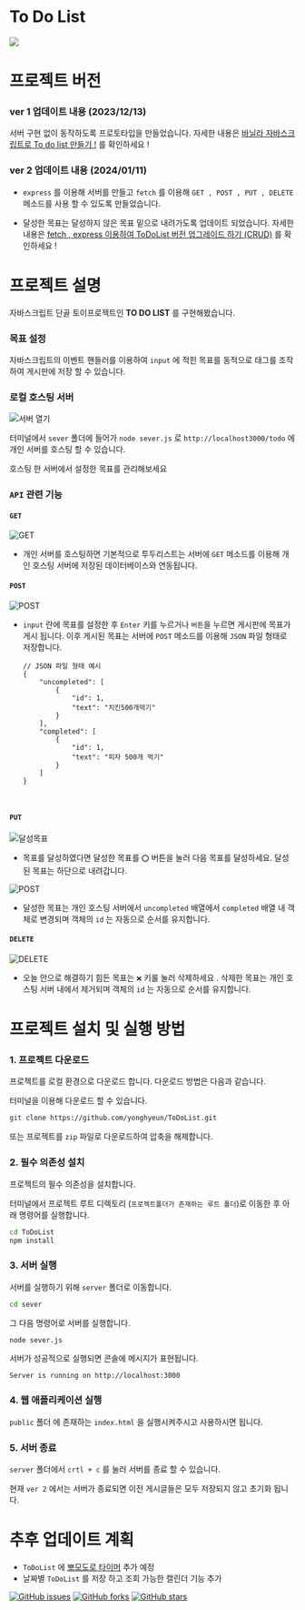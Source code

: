 # To Do List

<img src = 'https://velog.velcdn.com/images/yonghyeun/post/1427b669-b96a-4fb2-b74f-3600f6baa2bf/image.gif'>

# 프로젝트 버전

### **ver 1** 업데이트 내용 (2023/12/13)

서버 구현 없이 동작하도록 프로토타입을 만들었습니다.
자세한 내용은 <a href = 'https://velog.io/@yonghyeun/%EB%B0%94%EB%8B%90%EB%9D%BC-%EC%9E%90%EB%B0%94%EC%8A%A4%ED%81%AC%EB%A6%BD%ED%8A%B8%EB%A1%9C-To-do-list-%EB%A7%8C%EB%93%A4%EA%B8%B0'>바닐라 자바스크립트로 To do list 만들기 !</a> 를 확인하세요 !

### **ver 2** 업데이트 내용 (2024/01/11)

- `express` 를 이용해 서버를 만들고 `fetch` 를 이용해 `GET , POST , PUT , DELETE` 메소드를 사용 할 수 있도록 만들었습니다.

- 달성한 목표는 달성하지 않은 목표 밑으로 내려가도록 업데이트 되었습니다.
  자세한 내용은 <a href = 'https://velog.io/@yonghyeun/fetch-express-%EC%9D%B4%EC%9A%A9%ED%95%98%EC%97%AC-ToDoList-%EB%B2%84%EC%A0%84-%EC%97%85%EA%B7%B8%EB%A0%88%EC%9D%B4%EB%93%9C-%ED%95%98%EA%B8%B0'>fetch , express 이용하여 ToDoList 버전 업그레이드 하기 (CRUD)</a> 를 확인하세요 !

# 프로젝트 설명

자바스크립트 단골 토이프로젝트인 **TO DO LIST** 를 구현해봤습니다.

### 목표 설정

자바스크립트의 이벤트 핸들러를 이용하여 `input` 에 적힌 목표를 동적으로 태그를 조작하여 게시판에 저장 할 수 있습니다.

### 로컬 호스팅 서버

<img src = 'https://velog.velcdn.com/images/yonghyeun/post/2a2cd3d8-7478-4ddf-ab56-7a5ffc05dff0/image.gif' alt = '서버 열기'>

터미널에서 `sever` 폴더에 들어가 `node sever.js` 로 `http://localhost3000/todo` 에 개인 서버를 호스팅 할 수 있습니다.

호스팅 한 서버에서 설정한 목표를 관리해보세요

### `API` 관련 기능

#### `GET`

<img src = 'https://velog.velcdn.com/images/yonghyeun/post/fa994ee7-e329-4b54-8430-0b811b196322/image.gif' alt = 'GET'>

- 개인 서버를 호스팅하면 기본적으로 투두리스트는 서버에 `GET` 메소드를 이용해 개인 호스팅 서버에 저장된 데이터베이스와 연동됩니다.
  <br>

#### `POST`

<img src = 'https://velog.velcdn.com/images/yonghyeun/post/617318ac-aa85-4c08-8a43-944be9b28c6b/image.gif' alt = 'POST'>

- `input` 란에 목표를 설정한 후 `Enter` 키를 누르거나 `버튼`을 누르면 게시판에 목표가 게시 됩니다. 이후 게시된 목표는 서버에 `POST` 메소드를 이용해 `JSON` 파일 형태로 저장합니다.
  ```
  // JSON 파일 형태 예시
  {
      "uncompleted": [
          {
              "id": 1,
              "text": "치킨500개먹기"
          }
      ],
      "completed": [
          {
              "id": 1,
              "text": "피자 500개 먹기"
          }
      ]
  }
  ```
  <br>

#### `PUT`

<img src = 'https://velog.velcdn.com/images/yonghyeun/post/59ecab64-fe32-4201-ac61-2d0bad566877/image.gif' alt = '달성목표'>
<br>

- 목표를 달성하였다면 달성한 목표를 `⭕` 버튼을 눌러 다음 목표를 달성하세요. 달성된 목표는 하단으로 내려갑니다.

<img src = 'https://velog.velcdn.com/images/yonghyeun/post/1d12862a-99f5-4638-b8bd-f87b2eddf938/image.gif' alt = 'POST'>

- 달성한 목표는 개인 호스팅 서버에서 `uncompleted` 배열에서 `completed` 배열 내 객체로 변경되며 객체의 `id` 는 자동으로 순서를 유지합니다.

#### `DELETE`

<img src = 'https://velog.velcdn.com/images/yonghyeun/post/d81317ec-a258-46ad-a617-8fa1ec07c7ed/image.gif' alt = 'DELETE'>

- 오늘 안으로 해결하기 힘든 목표는 `❌️` 키룰 눌러 삭제하세요 . 삭제한 목표는 개인 호스팅 서버 내에서 제거되며 객체의 `id` 는 자동으로 순서를 유지합니다.

# 프로젝트 설치 및 실행 방법

### 1. 프로젝트 다운로드

프로젝트를 로컬 환경으로 다운로드 합니다. 다운로드 방법은 다음과 같습니다.

터미널을 이용해 다운로드 할 수 있습니다.

```bash
git clone https://github.com/yonghyeun/ToDoList.git
```

또는 프로젝트를 `zip` 파일로 다운로드하여 압축을 해제합니다.

### 2. 필수 의존성 설치

프로젝트의 필수 의존성을 설치합니다.

터미널에서 프로젝트 루트 디렉토리 (`프로젝트폴더가 존재하는 루트 폴더`)로 이동한 후 아래 명령어를 실행합니다.

```bash
cd ToDoList
npm install
```

### 3. 서버 실행

서버를 실행하기 위해 `server` 폴더로 이동합니다.

```bash
cd sever
```

그 다음 명령어로 서버를 실행합니다.

```bash
node sever.js
```

서버가 성공적으로 실행되면 콘솔에 메시지가 표현됩니다.

```ardurion
Server is running on http://localhost:3000
```

### 4. 웹 애플리케이션 실행

`public` 폴더 에 존재하는 `index.html` 을 실행시켜주시고 사용하시면 됩니다.

### 5. 서버 종료

`server` 폴더에서 `crtl + c` 를 눌러 서버를 종료 할 수 있습니다.

현재 `ver 2` 에서는 서버가 종료되면 이전 게시글들은 모두 저장되지 않고 초기화 됩니다.

# 추후 업데이트 계획

- `ToDoList` 에 <a href = 'https://github.com/yonghyeun/BBomodoroTimer'>뽀모도로 타이머</a> 추가 예정
- 날짜별 `ToDoList` 를 저장 하고 조회 가능한 캘린더 기능 추가

[![GitHub issues](https://img.shields.io/github/issues/yonghyeun/ToDoList)](https://github.com/yonghyeun/ToDoList/issues)
[![GitHub forks](https://img.shields.io/github/forks/yonghyeun/ToDoList)](https://github.com/yonghyeun/ToDoList/network)
[![GitHub stars](https://img.shields.io/github/stars/yonghyeun/ToDoList)](https://github.com/yonghyeun/ToDoList/stargazers)

